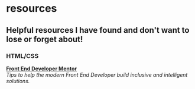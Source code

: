 # resources
## Helpful resources I have found and don't want to lose or forget about!

### HTML/CSS
**[Front End Developer Mentor ](https://fedmentor.dev)** <br>
*Tips to help the modern Front End Developer build inclusive and intelligent solutions.*
